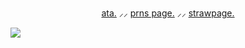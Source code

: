 
<p align="center">
  <a href=https://derapchu.atabook.org>ata.</a>   ⸝⸝   <a href=https://en.pronouns.page/@kanadeyoisaki>prns page.</a>    ⸝⸝   <a href=https://unholyinsurgency.straw.page/>strawpage.</a>
</p>
  
![](https://file.garden/aEaYc85-6wiXwt_E/%D0%91%D0%B5%D0%B7%20%D0%BD%D0%B0%D0%B7%D0%B2%D0%B0%D0%BD%D0%B8%D1%8F1109_20250609132005.png)

